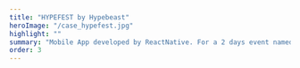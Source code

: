 ```yaml
---
title: "HYPEFEST by Hypebeast"
heroImage: "/case_hypefest.jpg"
highlight: ""
summary: "Mobile App developed by ReactNative. For a 2 days event named HYPEFEST."
order: 3
---
```

